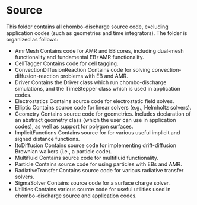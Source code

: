 # Source
This folder contains all chombo-discharge source code, excluding application codes (such as geometries and time integrators). 
The folder is organized as follows:

* AmrMesh Contains code for AMR and EB cores, including dual-mesh functionality and fundamental EB+AMR functionality.
* CellTagger Contains code for cell tagging.
* ConvectionDiffusionReaction Contains code for solving convection-diffusion-reaction problems with EB and AMR.
* Driver Contains the Driver class which run chombo-discharge simulations, and the TimeStepper class which is used in application codes.
* Electrostatics Contains source code for electrostatic field solves.
* Elliptic Contains source code for linear solvers (e.g., Helmholtz solvers).
* Geometry Contains source code for geometries. Includes declaration of an abstract geometry class (which the user can use in application codes), as well as support for polygon surfaces.
* ImplicitFunctions Contains source for for various useful implicit and signed distance functions.
* ItoDiffusion Contains source code for implementing drift-diffusion Brownian walkers (i.e., a particle code).
* Multifluid Contains source code for multifluid functionality.
* Particle Contains source code for using particles with EBs and AMR.
* RadiativeTransfer Contains source code for various radiative transfer solvers.
* SigmaSolver Contains source code for a surface charge solver.
* Utilities Contains various source code for useful utilities used in chombo-discharge source and application codes. 
